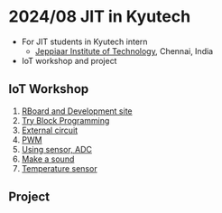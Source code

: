 # 2024/08 JIT in Kyutech

- For JIT students in Kyutech intern
    - [Jeppiaar Institute of Technology](https://www.jeppiaarinstitute.org/), Chennai, India
- IoT workshop and project

## IoT Workshop

1. [RBoard and Development site](./setup.md)
1. [Try Block Programming](./1st_program.md)
1. [External circuit](./2nd_circuit.md)
1. [PWM](./3rd_pwm.md)
1. [Using sensor, ADC](./4th_sensor.md)
1. [Make a sound](./5th_sound.md)
1. [Temperature sensor](./6th_sensor.md)

## Project
